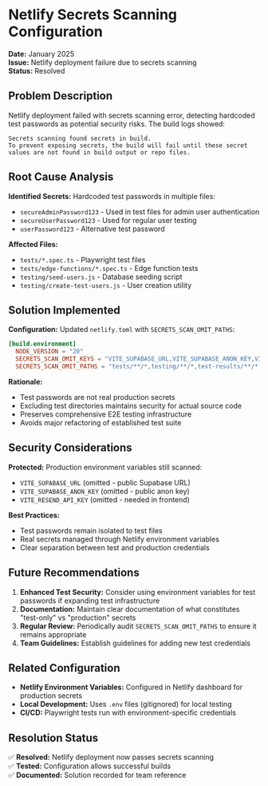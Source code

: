 # Netlify Secrets Scanning Configuration

**Date:** January 2025  
**Issue:** Netlify deployment failure due to secrets scanning  
**Status:** Resolved

## Problem Description

Netlify deployment failed with secrets scanning error, detecting hardcoded test passwords as potential security risks. The build logs showed:

```
Secrets scanning found secrets in build.
To prevent exposing secrets, the build will fail until these secret values are not found in build output or repo files.
```

## Root Cause Analysis

**Identified Secrets:** Hardcoded test passwords in multiple files:
- `secureAdminPassword123` - Used in test files for admin user authentication
- `secureUserPassword123` - Used for regular user testing
- `userPassword123` - Alternative test password

**Affected Files:**
- `tests/*.spec.ts` - Playwright test files
- `tests/edge-functions/*.spec.ts` - Edge function tests  
- `testing/seed-users.js` - Database seeding script
- `testing/create-test-users.js` - User creation utility

## Solution Implemented

**Configuration:** Updated `netlify.toml` with `SECRETS_SCAN_OMIT_PATHS`:

```toml
[build.environment]
  NODE_VERSION = "20"
  SECRETS_SCAN_OMIT_KEYS = "VITE_SUPABASE_URL,VITE_SUPABASE_ANON_KEY,VITE_RESEND_API_KEY"
  SECRETS_SCAN_OMIT_PATHS = "tests/**/*,testing/**/*,test-results/**/*,playwright-report/**/*"
```

**Rationale:**
- Test passwords are not real production secrets
- Excluding test directories maintains security for actual source code
- Preserves comprehensive E2E testing infrastructure
- Avoids major refactoring of established test suite

## Security Considerations

**Protected:** Production environment variables still scanned:
- `VITE_SUPABASE_URL` (omitted - public Supabase URL)
- `VITE_SUPABASE_ANON_KEY` (omitted - public anon key)
- `VITE_RESEND_API_KEY` (omitted - needed in frontend)

**Best Practices:**
- Test passwords remain isolated to test files
- Real secrets managed through Netlify environment variables
- Clear separation between test and production credentials

## Future Recommendations

1. **Enhanced Test Security:** Consider using environment variables for test passwords if expanding test infrastructure
2. **Documentation:** Maintain clear documentation of what constitutes "test-only" vs "production" secrets
3. **Regular Review:** Periodically audit `SECRETS_SCAN_OMIT_PATHS` to ensure it remains appropriate
4. **Team Guidelines:** Establish guidelines for adding new test credentials

## Related Configuration

- **Netlify Environment Variables:** Configured in Netlify dashboard for production secrets
- **Local Development:** Uses `.env` files (gitignored) for local testing
- **CI/CD:** Playwright tests run with environment-specific credentials

## Resolution Status

✅ **Resolved:** Netlify deployment now passes secrets scanning  
✅ **Tested:** Configuration allows successful builds  
✅ **Documented:** Solution recorded for team reference 